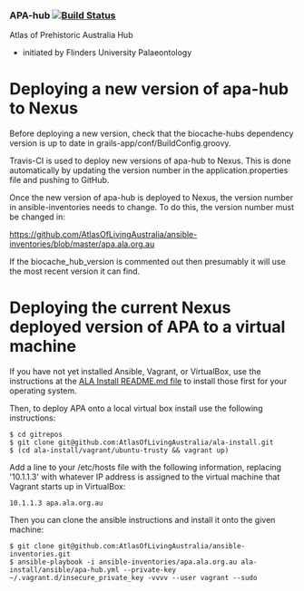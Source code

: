 ### APA-hub   [![Build Status](https://travis-ci.org/AtlasOfLivingAustralia/apa-hub.svg?branch=master)](https://travis-ci.org/AtlasOfLivingAustralia/apa-hub)

Atlas of Prehistoric Australia Hub
 - initiated by Flinders University Palaeontology

Deploying a new version of apa-hub to Nexus
===========================================

Before deploying a new version, check that the biocache-hubs dependency version is up to date in grails-app/conf/BuildConfig.groovy.

Travis-CI is used to deploy new versions of apa-hub to Nexus. This is done automatically by updating the version number in the application.properties file and pushing to GitHub.

Once the new version of apa-hub is deployed to Nexus, the version number in ansible-inventories needs to change. To do this, the version number must be changed in: 

https://github.com/AtlasOfLivingAustralia/ansible-inventories/blob/master/apa.ala.org.au

If the biocache_hub_version is commented out then presumably it will use the most recent version it can find.

Deploying the current Nexus deployed version of APA to a virtual machine
========================================================================

If you have not yet installed Ansible, Vagrant, or VirtualBox, use the instructions at the [ALA Install README.md file](https://github.com/AtlasOfLivingAustralia/ala-install/blob/master/README.md) to install those first for your operating system.

Then, to deploy APA onto a local virtual box install use the following instructions:

```
$ cd gitrepos
$ git clone git@github.com:AtlasOfLivingAustralia/ala-install.git
$ (cd ala-install/vagrant/ubuntu-trusty && vagrant up)
```

Add a line to your /etc/hosts file with the following information, replacing '10.1.1.3' with whatever IP address is assigned to the virtual machine that Vagrant starts up in VirtualBox:

```
10.1.1.3 apa.ala.org.au
```

Then you can clone the ansible instructions and install it onto the given machine:

```
$ git clone git@github.com:AtlasOfLivingAustralia/ansible-inventories.git
$ ansible-playbook -i ansible-inventories/apa.ala.org.au ala-install/ansible/apa-hub.yml --private-key ~/.vagrant.d/insecure_private_key -vvvv --user vagrant --sudo
```
